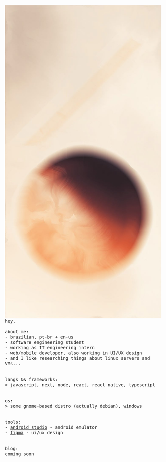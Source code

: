 <p float="left">
    <img src="./img/jpg.jpg" alt="" width="500" align="left">
</p>

<p float="left">
  <samp>
    hey,<br>
    <br>
    about me:<br>
    - brazilian, pt-br + en-us<br>
    - software engineering student<br>
    - working as IT engineering intern<br>
    - web/mobile developer, also working in UI/UX design<br>
    - and I like researching things about linux servers and VMs...<br>
    <br><br>
    langs && frameworks:<br>
    > javascript, next, node, react, react native, typescript<br>
    <br><br>
    os:<br>
    > some gnome-based distro (actually debian), windows<br>
    <br><br>
    tools:<br>
    - <a href="https://developer.android.com/?hl=pt-br">android studio</a> - android emulator<br>
    - <a href="https://www.figma.com/">figma</a> - ui/ux design<br>
    <br><br>
    blog:<br>
    coming soon
  </samp>
</p>
